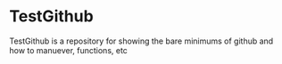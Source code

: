 # TestGithub




TestGithub is a repository for showing the bare minimums of github and how to manuever, functions, etc

